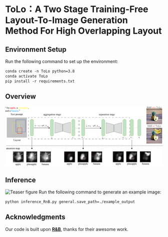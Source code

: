 # ToLo：A Two Stage Training-Free Layout-To-Image  Generation Method For High Overlapping Layout
## Environment Setup
Run the following command to set up the environment:
```buildoutcfg
conda create -n ToLo python=3.8
conda activate ToLo
pip install -r requirements.txt
```
## Overview
![Teaser figure](figures/framwork.png)
## Inference
![Teaser figure](figures/Qualitative.png)
Run the following command to generate an example image:
```buildoutcfg
python inference_RnB.py general.save_path=./example_output 
```
## Acknowledgments
Our code is built upon [**R&B**](https://sagileo.github.io/Region-and-Boundary/), thanks for their awesome work.
